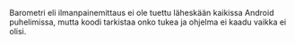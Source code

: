 Barometri eli ilmanpainemittaus ei ole tuettu läheskään kaikissa Android puhelimissa, mutta koodi tarkistaa onko tukea ja ohjelma ei kaadu vaikka ei olisi.
